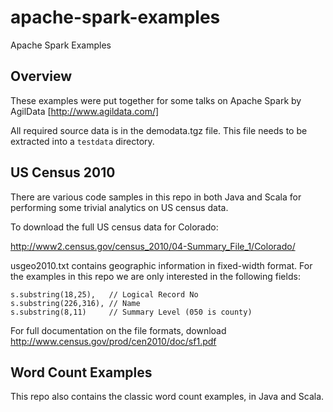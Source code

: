 # apache-spark-examples

Apache Spark Examples

## Overview

These examples were put together for some talks on Apache Spark by AgilData [http://www.agildata.com/]

All required source data is in the demodata.tgz file. This file needs to be extracted into a `testdata` directory.

## US Census 2010

There are various code samples in this repo in both Java and Scala for performing some trivial analytics on US census
data.

To download the full US census data for Colorado:

http://www2.census.gov/census_2010/04-Summary_File_1/Colorado/

usgeo2010.txt contains geographic information in fixed-width format. For the examples in this repo we are only
interested in the following fields:

```
s.substring(18,25),   // Logical Record No
s.substring(226,316), // Name
s.substring(8,11)     // Summary Level (050 is county)
```

For full documentation on the file formats, download http://www.census.gov/prod/cen2010/doc/sf1.pdf

## Word Count Examples

This repo also contains the classic word count examples, in Java and Scala.
